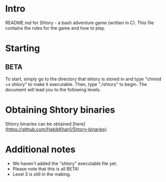 # Intro
README.md for Shtory - a bash adventure game (written in C).
This file contains the rules for the game and how to play.

# Starting
## BETA
To start, simply go to the directory that shtory is stored in and type "chmod +x shtory" to make it executable.
Then, type "./shtory" to begin. The document will lead you to the following levels. 

# Obtaining Shtory binaries
Shtory binaries can be obtained [here] (https://github.com/HabibKhan1/Shtory-binaries).

# Additional notes
- We haven't added the "shtory" executable file yet.
- Please note that this is all BETA!
- Level 3 is still in the making.
